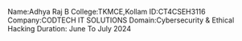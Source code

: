 Name:Adhya Raj B
College:TKMCE,Kollam
ID:CT4CSEH3116
Company:CODTECH IT SOLUTIONS
Domain:Cybersecurity & Ethical Hacking
Duration: June To July 2024
